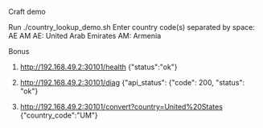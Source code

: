 Craft demo

Run ./country_lookup_demo.sh 
Enter country code(s) separated by space: AE AM
AE: United Arab Emirates
AM: Armenia



Bonus

1. http://192.168.49.2:30101/health
   {"status":"ok"}
   
3. http://192.168.49.2:30101/diag
   {"api_status": {"code": 200, "status": "ok"}
   
5. http://192.168.49.2:30101/convert?country=United%20States
   {"country_code":"UM"}



